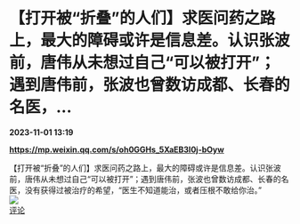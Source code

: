 # 【打开被“折叠”的人们】求医问药之路上，最大的障碍或许是信息差。认识张波前，唐伟从未想过自己“可以被打开”；遇到唐伟前，张波也曾数访成都、长春的名医，...

**2023-11-01 13:19**

**https://mp.weixin.qq.com/s/oh0GGHs_5XaEB3l0j-bOyw**

【打开被“折叠”的人们】求医问药之路上，最大的障碍或许是信息差。认识张波前，唐伟从未想过自己“可以被打开”；遇到唐伟前，张波也曾数访成都、长春的名医，没有获得过被治疗的希望，“医生不知道能治，或者压根不敢给你治。”  
![](https://img3.chouti.com/CHOUTI_231101_74685A804F23449F918C74B741EB13D0.jpg)  
[评论](https://m.chouti.com/link/40475157)